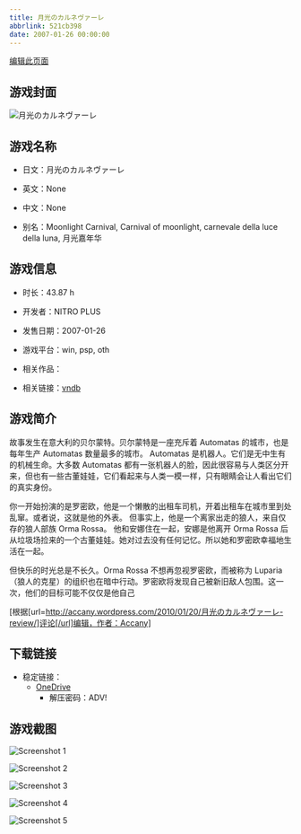 ```yaml
---
title: 月光のカルネヴァーレ
abbrlink: 521cb398
date: 2007-01-26 00:00:00
---
```

[编辑此页面](https://github.com/ACG-3/ADV3-source/blob/main/source/_posts/games/%E6%9C%88%E5%85%89%E3%81%AE%E3%82%AB%E3%83%AB%E3%83%8D%E3%83%B4%E3%82%A1%E3%83%BC%E3%83%AC.md)

## 游戏封面

![月光のカルネヴァーレ](https://pan.timero.xyz/d/onedrive/img_lib_001/%E6%9C%88%E5%85%89%E3%81%AE%E3%82%AB%E3%83%AB%E3%83%8D%E3%83%B4%E3%82%A1%E3%83%BC%E3%83%AC_cover.avif)


## 游戏名称

- 日文：月光のカルネヴァーレ
- 英文：None
- 中文：None

- 别名：Moonlight Carnival, Carnival of moonlight, carnevale della luce della luna, 月光嘉年华


## 游戏信息

- 时长：43.87 h
- 开发者：NITRO PLUS
- 发售日期：2007-01-26
- 游戏平台：win, psp, oth
- 相关作品：

- 相关链接：[vndb](https://vndb.org/v102)


## 游戏简介

故事发生在意大利的贝尔蒙特。贝尔蒙特是一座充斥着 Automatas 的城市，也是每年生产 Automatas 数量最多的城市。
Automatas 是机器人。它们是无中生有的机械生命。大多数 Automatas 都有一张机器人的脸，因此很容易与人类区分开来，但也有一些古董娃娃，它们看起来与人类一模一样，只有眼睛会让人看出它们的真实身份。

你一开始扮演的是罗密欧，他是一个懒散的出租车司机，开着出租车在城市里到处乱窜。或者说，这就是他的外表。
但事实上，他是一个离家出走的狼人，来自仅存的狼人部族 Orma Rossa。
他和安娜住在一起，安娜是他离开 Orma Rossa 后从垃圾场捡来的一个古董娃娃。她对过去没有任何记忆。所以她和罗密欧幸福地生活在一起。

但快乐的时光总是不长久。Orma Rossa 不想再忽视罗密欧，而被称为 Luparia（狼人的克星）的组织也在暗中行动。罗密欧将发现自己被新旧敌人包围。这一次，他们的目标可能不仅仅是他自己

[根据[url=http://accany.wordpress.com/2010/01/20/月光のカルネヴァーレ-review/]评论[/url]编辑，作者：Accany]


## 下载链接

- 稳定链接：
    - [OneDrive](https://pan.timero.xyz/onedrive/adv_lib_001/%E6%9C%88%E5%85%89%E3%81%AE%E3%82%AB%E3%83%AB%E3%83%8D%E3%83%B4%E3%82%A1%E3%83%BC%E3%83%AC)
        - 解压密码：ADV!



## 游戏截图


![Screenshot 1](https://pan.timero.xyz/d/onedrive/img_lib_001/%E6%9C%88%E5%85%89%E3%81%AE%E3%82%AB%E3%83%AB%E3%83%8D%E3%83%B4%E3%82%A1%E3%83%BC%E3%83%AC_Screenshot_1.avif)

![Screenshot 2](https://pan.timero.xyz/d/onedrive/img_lib_001/%E6%9C%88%E5%85%89%E3%81%AE%E3%82%AB%E3%83%AB%E3%83%8D%E3%83%B4%E3%82%A1%E3%83%BC%E3%83%AC_Screenshot_2.avif)

![Screenshot 3](https://pan.timero.xyz/d/onedrive/img_lib_001/%E6%9C%88%E5%85%89%E3%81%AE%E3%82%AB%E3%83%AB%E3%83%8D%E3%83%B4%E3%82%A1%E3%83%BC%E3%83%AC_Screenshot_3.avif)

![Screenshot 4](https://pan.timero.xyz/d/onedrive/img_lib_001/%E6%9C%88%E5%85%89%E3%81%AE%E3%82%AB%E3%83%AB%E3%83%8D%E3%83%B4%E3%82%A1%E3%83%BC%E3%83%AC_Screenshot_4.avif)

![Screenshot 5](https://pan.timero.xyz/d/onedrive/img_lib_001/%E6%9C%88%E5%85%89%E3%81%AE%E3%82%AB%E3%83%AB%E3%83%8D%E3%83%B4%E3%82%A1%E3%83%BC%E3%83%AC_Screenshot_5.avif)

